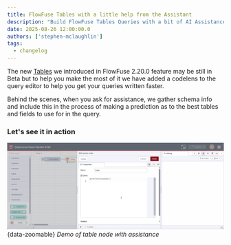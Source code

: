 ```yaml
---
title: FlowFuse Tables with a little help from the Assistant
description: "Build FlowFuse Tables Queries with a bit of AI Assistance."
date: 2025-08-26 12:00:00.0  
authors: ['stephen-mclaughlin']
tags:
  - changelog
---
```


The new [Tables](https://flowfuse.com/blog/2025/07/flowfuse-release-2-20/#introducing%3A-flowfuse-tables) we introduced in FlowFuse 2.20.0 feature may be still in Beta but to help you make the most of it we have added a codelens to the query editor to help you get your queries written faster.

Behind the scenes, when you ask for assistance, we gather schema info and include this in the process of making a prediction as to the best tables and fields to use for in the query. 

### Let's see it in action

![Demo of table node with assistance](./images/query-assist.gif){data-zoomable}
_Demo of table node with assistance_
